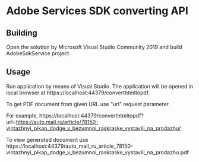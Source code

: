 ﻿# Adobe Services SDK converting API

## Building

Open the solution by Microsoft Visual Studio Community 2019 and build AdobeSdkService project.

## Usage

Run application by means of Visual Studio. The application will be opened in local browser at https://localhost:44379/converthtmltopdf.

To get PDF document from given URL use "url" request parameter.

For example,
https://localhost:44379/converthtmltopdf?url=https://auto.mail.ru/article/78150-vintazhnyi_pikap_dodge_v_bezumnoi_raskraske_vystavili_na_prodazhu/

To view generated document use
https://localhost:44379/auto_mail_ru_article_78150-vintazhnyi_pikap_dodge_v_bezumnoi_raskraske_vystavili_na_prodazhu.pdf
